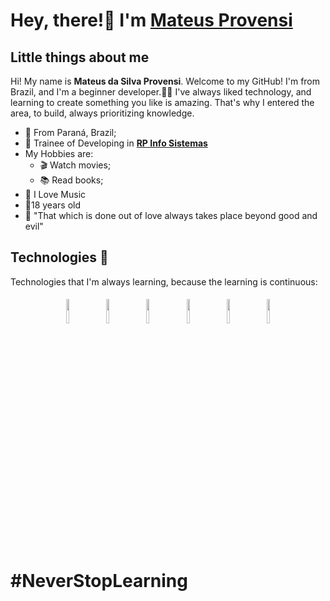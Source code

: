 # Hey, there!👋 I'm [Mateus Provensi](https://github.com/MateusProvensi)

## Little things about me
Hi! My name is **Mateus da Silva Provensi**. Welcome to my GitHub! I'm from Brazil, and I'm a beginner developer.👨‍💻
I've always liked technology, and learning to create something you like is amazing. That's why I entered the area, to build, always prioritizing knowledge. 
- 📌 From Paraná, Brazil;
- 💼 Trainee of Developing in **[RP Info Sistemas](https://www.rpinfo.com.br/)**
-  My Hobbies are:
	- 🎬 Watch movies;
	- 📚 Read books;
- 🎵 I Love Music
- 👦18 years old
- 🧠 "That which is done out of love always takes place beyond good and evil"

## Technologies 🚀
Technologies that I'm always learning, because the learning is continuous:

<p align="center">
	<img width="10%" style="padding:5px" 
src="https://img.icons8.com/color/144/000000/html.png" />
	<img width="10%" style="padding:5px" 
src="https://img.icons8.com/color/144/000000/css3.png" />
	<img width="10%" style="padding:5px" src="https://img.icons8.com/color/144/000000/javascript.png"/>
	<img width="10%" style="padding:5px" src="https://img.icons8.com/color/144/000000/python.png"/>
	<img width="10%" style="padding:5px" src="https://img.icons8.com/color/144/000000/java-coffee-cup-logo.png"/>
	<img width="10%" style="padding:5px" src="https://img.icons8.com/color/144/000000/nodejs.png"/>
</p>

# #NeverStopLearning
